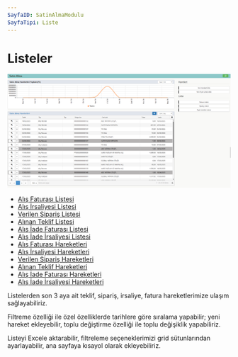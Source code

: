 ```yaml
---
SayfaID: SatinAlmaModulu
SayfaTipi: Liste
---
```


# Listeler 
![Satın Alma](satinalmahareketleri.png "Satın Alma")

- [Alış Faturası Listesi](../TemelHareketler/AlisFaturasi)
- [Alış İrsaliyesi Listesi](../TemelHareketler/AlisIrsaliyesi)
- [Verilen Sipariş Listesi](../TemelHareketler/VerilenSiparis)
- [Alınan Teklif Listesi](../TemelHareketler/AlinanTeklif)
- [Alış İade Faturası Listesi](../TemelHareketler/AlisIadeFaturasi)
- [Alış İade İrsaliyesi Listesi](../TemelHareketler/AlisIadeIrsaliyesi)
- [Alış Faturası Hareketleri](../TemelHareketler/AlisFaturasi)
- [Alış İrsaliyesi Hareketleri](../TemelHareketler/AlisIrsaliyesi)
- [Verilen Sipariş Hareketleri](../TemelHareketler/VerilenSiparis)
- [Alınan Teklif Hareketleri](../TemelHareketler/AlinanTeklif)
- [Alış İade Faturası Hareketleri](../TemelHareketler/AlisIadeFaturasi)
- [Alış İade İrsaliyesi Hareketleri](../TemelHareketler/AlisIadeIrsaliyesi)

Listelerden son 3 aya ait teklif, sipariş, irsaliye, fatura hareketlerimize ulaşım sağlayabiliriz.

Filtreme özelliği ile özel özelliklerde  tarihlere göre sıralama yapabilir; yeni hareket ekleyebilir, toplu değiştirme özelliği ile toplu değişiklik yapabiliriz.

Listeyi Excele aktarabilir, filtreleme seçeneklerimizi grid sütunlarından ayarlayabilir, ana sayfaya kısayol olarak ekleyebiliriz.
